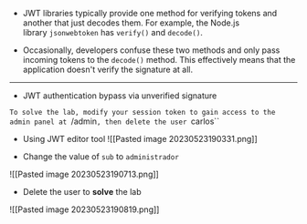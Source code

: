 
* JWT libraries typically provide one method for verifying tokens and another that just decodes them. For example, the Node.js library `jsonwebtoken` has `verify()` and `decode()`.

* Occasionally, developers confuse these two methods and only pass incoming tokens to the `decode()` method. This effectively means that the application doesn't verify the signature at all.

---
* JWT authentication bypass via unverified signature

`To solve the lab, modify your session token to gain access to the admin panel at `/admin`, then delete the user `carlos``

* Using JWT editor tool
![[Pasted image 20230523190331.png]]

* Change the value of `sub` to `administrador`

![[Pasted image 20230523190713.png]]


* Delete the user to **solve** the lab

![[Pasted image 20230523190819.png]]


